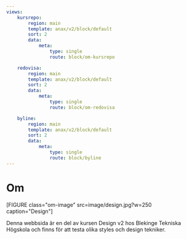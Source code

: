 ```yaml
---
views:
    kursrepo:
        region: main
        template: anax/v2/block/default
        sort: 2
        data:
            meta:
                type: single
                route: block/om-kursrepo

    redovisa:
        region: main
        template: anax/v2/block/default
        sort: 2
        data:
            meta:
                type: single
                route: block/om-redovisa

    byline:
        region: main
        template: anax/v2/block/default
        sort: 2
        data:
            meta:
                type: single
                route: block/byline
---
```

Om
=========================

[FIGURE class="om-image" src=image/design.jpg?w=250 caption="Design"]

Denna webbsida är en del av kursen Design v2 hos Blekinge Tekniska Högskola och finns för att testa olika styles och design tekniker.

